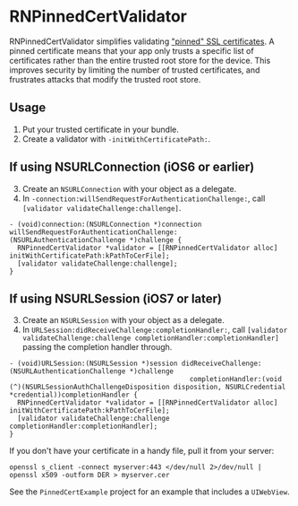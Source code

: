 # RNPinnedCertValidator

RNPinnedCertValidator simplifies validating ["pinned" SSL certificates](https://www.owasp.org/index.php/Certificate_and_Public_Key_Pinning). A pinned certificate means that your app only trusts a specific list of certificates rather than the entire trusted root store for the device. This improves security by limiting the number of trusted certificates, and frustrates attacks that modify the trusted root store.

## Usage

1. Put your trusted certificate in your bundle.
2. Create a validator with `-initWithCertificatePath:`.

## If using NSURLConnection (iOS6 or earlier)

3. Create an `NSURLConnection` with your object as a delegate.
4. In `-connection:willSendRequestForAuthenticationChallenge:`, call `[validator validateChallenge:challenge]`.

```objc
- (void)connection:(NSURLConnection *)connection 
willSendRequestForAuthenticationChallenge:(NSURLAuthenticationChallenge *)challenge {
  RNPinnedCertValidator *validator = [[RNPinnedCertValidator alloc] initWithCertificatePath:kPathToCerFile];
  [validator validateChallenge:challenge];
}
```
## If using NSURLSession (iOS7 or later)

3. Create an `NSURLSession` with your object as a delegate.
4. In `URLSession:didReceiveChallenge:completionHandler:`, call `[validator validateChallenge:challenge completionHandler:completionHandler]` passing the completion handler through.

```objc
- (void)URLSession:(NSURLSession *)session didReceiveChallenge:(NSURLAuthenticationChallenge *)challenge
                                             completionHandler:(void (^)(NSURLSessionAuthChallengeDisposition disposition, NSURLCredential *credential))completionHandler {
  RNPinnedCertValidator *validator = [[RNPinnedCertValidator alloc] initWithCertificatePath:kPathToCerFile];
  [validator validateChallenge:challenge completionHandler:completionHandler];
}
```

If you don't have your certificate in a handy file, pull it from your server:

``` 
openssl s_client -connect myserver:443 </dev/null 2>/dev/null | openssl x509 -outform DER > myserver.cer
```

See the `PinnedCertExample` project for an example that includes a `UIWebView`.
